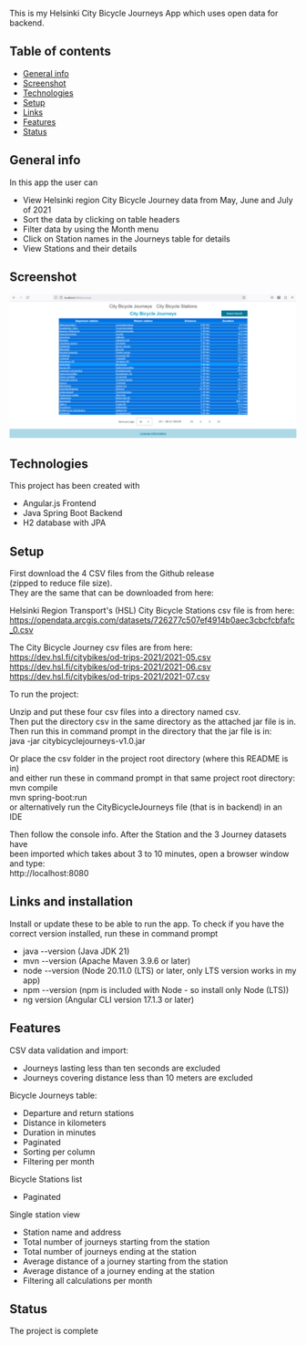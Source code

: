 This is my Helsinki City Bicycle Journeys App which uses open data for backend.

## Table of contents
* [General info](#general-info)
* [Screenshot](#screenshot)
* [Technologies](#technologies)
* [Setup](#setup)
* [Links](#links-and-installation)
* [Features](#features)
* [Status](#status)

## General info
In this app the user can
* View Helsinki region City Bicycle Journey data from May, June and July of 2021
* Sort the data by clicking on table headers
* Filter data by using the Month menu
* Click on Station names in the Journeys table for details
* View Stations and their details

## Screenshot

![citybicyclejourneys](citybicyclejourneys.png)

## Technologies
This project has been created with
* Angular.js Frontend
* Java Spring Boot Backend
* H2 database with JPA

## Setup
First download the 4 CSV files from the Github release<br/>
(zipped to reduce file size).<br/>
They are the same that can be downloaded from here:<br/>

Helsinki Region Transport's (HSL) City Bicycle Stations csv file is from here:
<br/>
https://opendata.arcgis.com/datasets/726277c507ef4914b0aec3cbcfcbfafc_0.csv

The City Bicycle Journey csv files are from here:
<br/>
https://dev.hsl.fi/citybikes/od-trips-2021/2021-05.csv <br/>
https://dev.hsl.fi/citybikes/od-trips-2021/2021-06.csv <br/>
https://dev.hsl.fi/citybikes/od-trips-2021/2021-07.csv

To run the project:

Unzip and put these four csv files into a directory named csv.<br/>
Then put the directory csv in the same directory as the attached jar file is in.
<br/>
Then run this in command prompt in the directory that the jar file is in:<br/>
java -jar citybicyclejourneys-v1.0.jar

Or place the csv folder in the project root directory (where this README is in)
<br/>
and either run these in command prompt in that same project root directory:
<br/>
mvn compile<br/>
mvn spring-boot:run<br/>
or alternatively run the CityBicycleJourneys file (that is in backend) in an IDE

Then follow the console info. After the Station and the 3 Journey datasets have
<br/>
been imported which takes about 3 to 10 minutes, open a browser window and type:
<br/>
http://localhost:8080

## Links and installation

Install or update these to be able to run the app. To check if you have the<br/>
correct version installed, run these in command prompt

* java --version (Java JDK 21)
* mvn --version  (Apache Maven 3.9.6 or later)
* node --version (Node 20.11.0 (LTS) or later, only LTS version works in my app)
* npm --version  (npm is included with Node - so install only Node (LTS))
* ng version     (Angular CLI version 17.1.3 or later)

## Features

CSV data validation and import:
* Journeys lasting less than ten seconds are excluded
* Journeys covering distance less than 10 meters are excluded

Bicycle Journeys table:
* Departure and return stations
* Distance in kilometers
* Duration in minutes
* Paginated
* Sorting per column
* Filtering per month

Bicycle Stations list
* Paginated

Single station view
* Station name and address
* Total number of journeys starting from the station
* Total number of journeys ending at the station
* Average distance of a journey starting from the station
* Average distance of a journey ending at the station
* Filtering all calculations per month

## Status

The project is complete